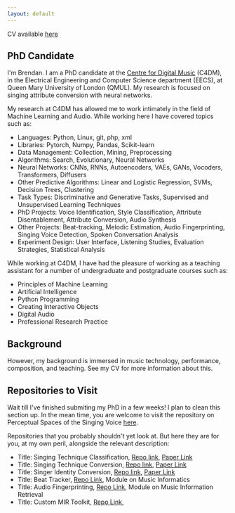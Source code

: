 ```yaml
---
layout: default
---
```


CV available [here](https://github.com/Trebolium/trebolium.github.io/blob/master/CV.pdf)

## PhD Candidate

I'm Brendan. I am a PhD candidate at the [Centre for Digital Music](http://c4dm.eecs.qmul.ac.uk/) (C4DM), in the Electrical Engineering and Computer Science department (EECS), at Queen Mary University of London (QMUL). My research is focused on singing attribute conversion with neural networks.

My research at C4DM has allowed me to work intimately in the field of Machine Learning and Audio. While working here I have covered topics such as:

- Languages: Python, Linux, git, php, xml
- Libraries: Pytorch, Numpy, Pandas, Scikit-learn
- Data Management: Collection, Mining, Preprocessing
- Algorithms: Search, Evolutionary, Neural Networks
- Neural Networks: CNNs, RNNs, Autoencoders, VAEs, GANs, Vocoders, Transformers, Diffusers
- Other Predictive Algorithms: Linear and Logistic Regression, SVMs, Decision Trees, Clustering
- Task Types: Discriminative and Generative Tasks, Supervised and Unsupervised Learning Techniques
- PhD Projects: Voice Identification, Style Classification, Attribute Disentablement, Attribute Conversion, Audio Synthesis
- Other Projects: Beat-tracking, Melodic Estimation, Audio Fingerprinting, Singing Voice Detection, Spoken Conversation Analysis
- Experiment Design: User Interface, Listening Studies, Evaluation Strategies, Statistical Analysis

While working at C4DM, I have had the pleasure of working as a teaching assistant for a number of undergraduate and postgraduate courses such as:

- Principles of Machine Learning
- Artificial Intelligence
- Python Programming
- Creating Interactive Objects
- Digital Audio
- Professional Research Practice

## Background

However, my background is immersed in music technology, performance, composition, and teaching.
See my CV for more information about this.

## Repositories to Visit

Wait till I've finished submiting my PhD in a few weeks! I plan to clean this section up. In the mean time, you are welcome to visit the repository on Perceptual Spaces of the Singing Voice [here](https://github.com/Trebolium/VoicePerception).

Repositories that you probably shouldn't yet look at. But here they are for you, at my own peril, alongside the relevant description:

- Title: Singing Technique Classification, [Repo link](https://github.com/Trebolium/VocalTechClass), [Paper Link](https://arxiv.org/abs/2111.08839)
- Title: Singing Technique Conversion, [Repo link](https://github.com/Trebolium/autoSTC), [Paper Link](https://arxiv.org/abs/2111.08839)
- Title: Singer Identity Conversion, [Repo link](https://github.com/Trebolium/autoSvc), [Paper Link](https://arxiv.org/abs/2302.13678)
- Title: Beat Tracker, [Repo Link](https://github.com/Trebolium/beat_tracker), Module on Music Informatics
- Title: Audio Fingerprinting, [Repo Link](https://github.com/Trebolium/shazam_Imitator), Module on Music Information Retrieval
- Title: Custom MIR Toolkit, [Repo Link](https://github.com/Trebolium/my_utils), 
<!-- ## Voice Work

Our most recent work focuses on generating a voice timbre encoder designed specifically for the singing voice. [Previous work](https://program.ismir2020.net/poster_1-08.html) exploring voice conversion in the singing domain have used encoder's trained on speech data to achieve the task of singing voice conversion. We have used a similar architecture proposed by [Wan et al. 2018](https://ieeexplore.ieee.org/abstract/document/8462665) and implemented by [CorentinJ](https://github.com/CorentinJ/Real-Time-Voice-Cloning) for this task, and trained it on a number of features and combinations of datasets. The implementation of this network is featured [here](https://github.com/Trebolium/singer_id_encoder).


**Commented on 2022.02.22 -> Please note that documentation and formatting for the public eye is underway. Links to _some_ of the repos below have been temporarily disabled**

Our published work on [Zero-shot Singing Voice Conversion](https://cmmr2021.github.io/proceedings/pdffiles/cmmr2021_26.pdf) describes a process for converting the perceived singing technique of a sung passage to a target technique, without affecting any other vocal attributes. The framework involves using the AutoVC framework (a repository for this has kindly supplied by the author [Kaizhi Qian/Auspicious3000](https://github.com/auspicious3000/autovc)) which is conditioned on the output embeddings of a pretrained singing technique classifier (the code of which is available [here](https://github.com/Trebolium/VocalTechClass)) The presentation can be found on the CMMR2021 Youtube channel [here](https://www.youtube.com/watch?v=3SpzDQKQ3O0&t=3283s).

Our more recent work explores the [WORLD vocoder](https:) for its voice-specific features and pitch-invariant properties. The WORLD vocoder is used to train a _singer-identity_ encoder, which captures the most important features of the vocal timbre and provides these as embeddings. This will be used to train an autoVC, the bottleneck embeddings of which we look forward to using as input to a VAE.

To ensure our models' latent space is reflecting something similar to that of human perception, we derived dissimilarity ratings by publishing a listening test, where users rated how different vocal sounds were from one another. The setup, analysis and conclusions are all documented in our paper, [An Exploratory Study on Perceptual Spaces of the Singing Voice](https://boblsturm.github.io/aimusic2020/papers/CSMC__MuMe_2020_paper_38.pdf) and illustrated at the Joint AI in Music Creativity conference [presentation](https://www.youtube.com/watch?v=DAZZ_ChbfSo). Results and analysis are presented [here](https://github.com/Trebolium/VoicePerception)!


## MIR Tasks

I also have experience in DSP, which has been made applicable in my studies on music information retrieval. An example of this can be found in the [Shazam imitator repo](https://github.com/Trebolium/shazam_Imitator), were recorded clips of a song in a noisey environment can be submitted as a query and compared with a song database. The algorithm returns the top three most likely matches for the given query. Results were evaluated using a subset of classical and pop songs from the GTZAN dataset. The algorithm is inspired from [Fundamentals of Music Processing](https://link.springer.com/book/10.1007/978-3-319-21945-5) (Muller, 2015).

I have also designed a basic beat-tracker that estimates tempo and follows the beat of music, using a combination of techniques from multiple researchers. Results were evaluated using the [Ballroom dataset](http://mtg.upf.edu/ismir2004/contest/tempoContest/node5.html). The repository for this can be found [here](https://github.com/Trebolium/beat_tracker).

Separate documentation providing further referencing and context for these applications for these repositories are available on request. -->

